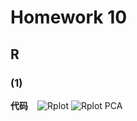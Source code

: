 # Homework 10
## R
### (1)
**代码**
``
``
![Rplot](https://github.com/user-attachments/assets/d421275d-9962-4b9e-a04b-f58d97f2c6ae)
![Rplot PCA](https://github.com/user-attachments/assets/fb8e63b2-affb-4b46-9c10-7cd96f20abef)
